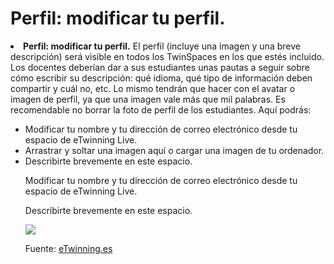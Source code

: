 
# Perfil: modificar tu perfil.

<li dir="ltr">
<strong>Perfil: modificar tu perfil.</strong> El perfil (incluye una imagen y una breve descripción) será visible en todos los TwinSpaces en los que estés incluido. Los docentes deberían dar a sus estudiantes unas pautas a seguir sobre cómo escribir su descripción: qué idioma, qué tipo de información deben compartir y cuál no, etc. Lo mismo tendrán que hacer con el avatar o imagen de perfil, ya que una imagen vale más que mil palabras. Es recomendable no borrar la foto de perfil de los estudiantes. Aquí podrás:
</li>
<ul>
<li dir="ltr">
Modificar tu nombre y tu dirección de correo electrónico desde tu espacio de eTwinning Live.
</li>
<li dir="ltr">
Arrastrar y soltar una imagen aquí o cargar una imagen de tu ordenador.
</li>
<li dir="ltr">
Describirte brevemente en este espacio.
</li>

Modificar tu nombre y tu dirección de correo electrónico desde tu espacio de eTwinning Live.

Describirte brevemente en este espacio.


![](https://lh4.googleusercontent.com/_i4LZFqLA4sdNtjxvgOtNSq72hhuivZfp3EtMtttY7QzG4cRzzCDWhN7TZZIXL-qOfRiz-S5HhWuncdL32SsAEIXEJyCiytkxb6N9GoNmtRv7nwrownKGduDX6mK9zuaXyE57Sm3)

Fuente: [eTwinning.es](http://image.slidesharecdn.com/tutortwinspace-160118070453/95/scale-partido-al-twinspace-18-638.jpg?cb=1453103371)

